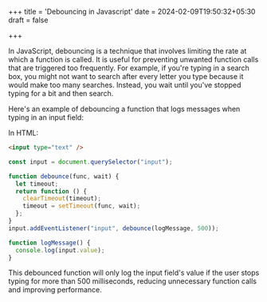 +++
title = 'Debouncing in Javascript'
date = 2024-02-09T19:50:32+05:30
draft = false

+++

In JavaScript, debouncing is a technique that involves limiting the rate at which a function is called. It is useful for preventing unwanted function calls that are triggered too frequently. For example, if you're typing in a search box, you might not want to search after every letter you type because it would make too many searches. Instead, you wait until you've stopped typing for a bit and then search.

Here's an example of debouncing a function that logs messages when typing in an input field:

In HTML:

```html
<input type="text" />
```

```javascript
const input = document.querySelector("input");

function debounce(func, wait) {
  let timeout;
  return function () {
    clearTimeout(timeout);
    timeout = setTimeout(func, wait);
  };
}
input.addEventListener("input", debounce(logMessage, 500));

function logMessage() {
  console.log(input.value);
}
```

This debounced function will only log the input field's value if the user stops typing for more than 500 milliseconds, reducing unnecessary function calls and improving performance.
